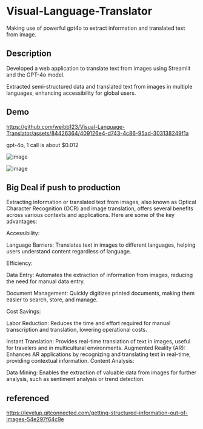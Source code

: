 # Visual-Language-Translator
Making use of powerful gpt4o to extract information and translated text from image.

## Description

Developed a web application to translate text from images using Streamlit and the GPT-4o model.

Extracted semi-structured data and translated text from images in multiple languages, enhancing accessibility for global users.

## Demo

https://github.com/weibb123/Visual-Language-Translator/assets/84426364/409126e4-d743-4c86-95ad-303138249f1a

gpt-4o, 1 call is about $0.012

![image](https://github.com/weibb123/Visual-Language-Translator/assets/84426364/4349e100-3661-4ec9-9089-73e341483206)

![image](https://github.com/weibb123/Visual-Language-Translator/assets/84426364/54724f3f-1bd7-4013-9c5c-40d3bc57920f)

## Big Deal if push to production

Extracting information or translated text from images, also known as Optical Character Recognition (OCR) and image translation, offers several benefits across various contexts and applications. Here are some of the key advantages:

Accessibility:

Language Barriers: Translates text in images to different languages, helping users understand content regardless of language.

Efficiency:

Data Entry: Automates the extraction of information from images, reducing the need for manual data entry.

Document Management: Quickly digitizes printed documents, making them easier to search, store, and manage.

Cost Savings:

Labor Reduction: Reduces the time and effort required for manual transcription and translation, lowering operational costs.

Instant Translation: Provides real-time translation of text in images, useful for travelers and in multicultural environments.
Augmented Reality (AR): Enhances AR applications by recognizing and translating text in real-time, providing contextual information.
Content Analysis:

Data Mining: Enables the extraction of valuable data from images for further analysis, such as sentiment analysis or trend detection.




## referenced

https://levelup.gitconnected.com/getting-structured-information-out-of-images-54e297f64c9e




